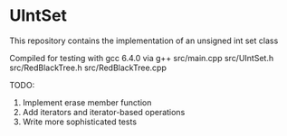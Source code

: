 # UIntSet
This repository contains the implementation of an unsigned int set class

Compiled for testing with gcc 6.4.0 via g++ src/main.cpp src/UIntSet.h src/RedBlackTree.h src/RedBlackTree.cpp

TODO:
1) Implement erase member function
2) Add iterators and iterator-based operations
3) Write more sophisticated tests

